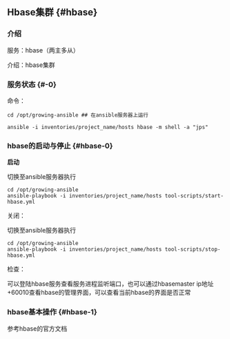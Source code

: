 ## Hbase集群 {#hbase}

### 介绍

服务：hbase（两主多从）

介绍：hbase集群

### 服务状态 {#-0}

命令：
```
cd /opt/growing-ansible ## 在ansible服务器上运行

ansible -i inventories/project_name/hosts hbase -m shell -a "jps"
```

### hbase的启动与停止 {#hbase-0}

**启动**

切换至ansible服务器执行
```
cd /opt/growing-ansible
ansible-playbook -i inventories/project_name/hosts tool-scripts/start-hbase.yml
```
关闭：

切换至ansible服务器执行
```
cd /opt/growing-ansible
ansible-playbook -i inventories/project_name/hosts tool-scripts/stop-hbase.yml
```
检查：

可以登陆hbase服务查看服务进程监听端口，也可以通过hbasemaster ip地址+60010查看hbase的管理界面，可以查看当前hbase的界面是否正常

### hbase基本操作 {#hbase-1}

参考hbase的官方文档